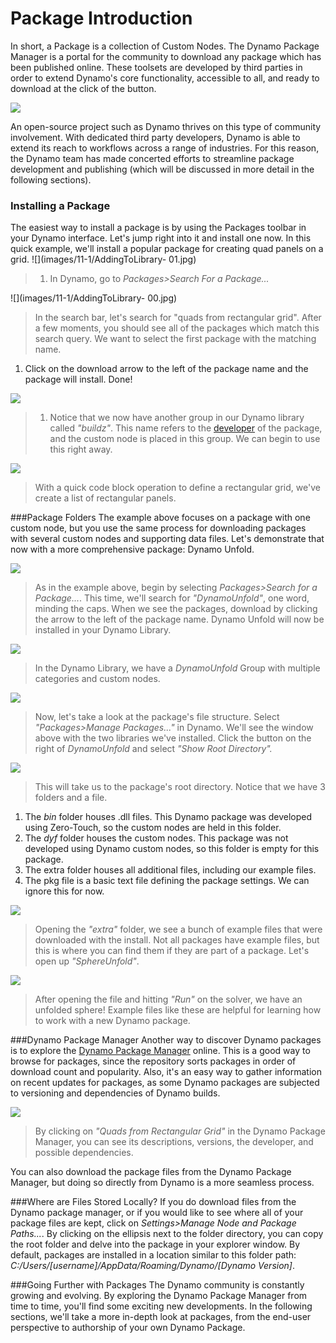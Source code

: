 # Package Introduction

In short, a Package is a collection of Custom Nodes. The Dynamo Package Manager is a portal for the community to download any package which has been published online. These toolsets are developed by third parties in order to extend Dynamo's core functionality, accessible to all, and ready to download at the click of the button.

![](../../.gitbook/assets/dpm.jpg)

An open-source project such as Dynamo thrives on this type of community involvement. With dedicated third party developers, Dynamo is able to extend its reach to workflows across a range of industries. For this reason, the Dynamo team has made concerted efforts to streamline package development and publishing (which will be discussed in more detail in the following sections).

### Installing a Package&#x20;

The easiest way to install a package is by using the Packages toolbar in your Dynamo interface. Let's jump right into it and install one now. In this quick example, we'll install a popular package for creating quad panels on a grid. !\[]\(images/11-1/AddingToLibrary- 01.jpg)

> 1. In Dynamo, go to _Packages>Search For a Package..._

!\[]\(images/11-1/AddingToLibrary- 00.jpg)

> In the search bar, let's search for "quads from rectangular grid". After a few moments, you should see all of the packages which match this search query. We want to select the first package with the matching name.

1. Click on the download arrow to the left of the package name and the package will install. Done!

![](../../.gitbook/assets/buildz.jpg)

> 1. Notice that we now have another group in our Dynamo library called _"buildz"_. This name refers to the [developer](http://buildz.blogspot.com) of the package, and the custom node is placed in this group. We can begin to use this right away.

![](../../.gitbook/assets/example.jpg)

> With a quick code block operation to define a rectangular grid, we've create a list of rectangular panels.

\###Package Folders The example above focuses on a package with one custom node, but you use the same process for downloading packages with several custom nodes and supporting data files. Let's demonstrate that now with a more comprehensive package: Dynamo Unfold.

![](<../../.gitbook/assets/unfold (1).jpg>)

> As in the example above, begin by selecting _Packages>Search for a Package..._. This time, we'll search for _"DynamoUnfold"_, one word, minding the caps. When we see the packages, download by clicking the arrow to the left of the package name. Dynamo Unfold will now be installed in your Dynamo Library.

![](../../.gitbook/assets/unfoldLibrary.jpg)

> In the Dynamo Library, we have a _DynamoUnfold_ Group with multiple categories and custom nodes.

![](../../.gitbook/assets/manage.jpg)

> Now, let's take a look at the package's file structure. Select _"Packages>Manage Packages..."_ in Dynamo. We'll see the window above with the two libraries we've installed. Click the button on the right of _DynamoUnfold_ and select _"Show Root Directory"._

![](../../.gitbook/assets/rd1.jpg)

> This will take us to the package's root directory. Notice that we have 3 folders and a file.

1. The _bin_ folder houses .dll files. This Dynamo package was developed using Zero-Touch, so the custom nodes are held in this folder.
2. The _dyf_ folder houses the custom nodes. This package was not developed using Dynamo custom nodes, so this folder is empty for this package.
3. The extra folder houses all additional files, including our example files.
4. The pkg file is a basic text file defining the package settings. We can ignore this for now.

![](../../.gitbook/assets/rd2.jpg)

> Opening the _"extra"_ folder, we see a bunch of example files that were downloaded with the install. Not all packages have example files, but this is where you can find them if they are part of a package. Let's open up _"SphereUnfold"_.

![](../../.gitbook/assets/sphereUnfold.jpg)

> After opening the file and hitting _"Run"_ on the solver, we have an unfolded sphere! Example files like these are helpful for learning how to work with a new Dynamo package.

\###Dynamo Package Manager Another way to discover Dynamo packages is to explore the [Dynamo Package Manager](http://dynamopackages.com) online. This is a good way to browse for packages, since the repository sorts packages in order of download count and popularity. Also, it's an easy way to gather information on recent updates for packages, as some Dynamo packages are subjected to versioning and dependencies of Dynamo builds.

![](../../.gitbook/assets/dpm2.jpg)

> By clicking on _"Quads from Rectangular Grid"_ in the Dynamo Package Manager, you can see its descriptions, versions, the developer, and possible dependencies.

You can also download the package files from the Dynamo Package Manager, but doing so directly from Dynamo is a more seamless process.

\###Where are Files Stored Locally? If you do download files from the Dynamo package manager, or if you would like to see where all of your package files are kept, click on _Settings>Manage Node and Package Paths..._. By clicking on the ellipsis next to the folder directory, you can copy the root folder and delve into the package in your explorer window. By default, packages are installed in a location similar to this folder path: _C:/Users/\[username]/AppData/Roaming/Dynamo/\[Dynamo Version]_.

\###Going Further with Packages The Dynamo community is constantly growing and evolving. By exploring the Dynamo Package Manager from time to time, you'll find some exciting new developments. In the following sections, we'll take a more in-depth look at packages, from the end-user perspective to authorship of your own Dynamo Package.

